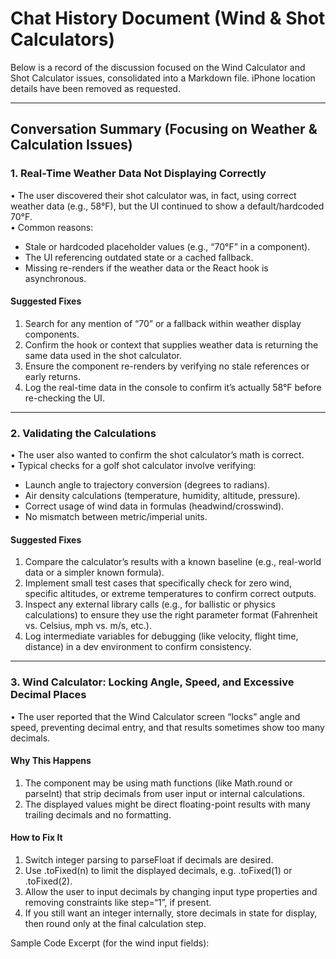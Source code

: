 # Chat History Document (Wind & Shot Calculators)

Below is a record of the discussion focused on the Wind Calculator and Shot Calculator issues, consolidated into a Markdown file. iPhone location details have been removed as requested.

---

## Conversation Summary (Focusing on Weather & Calculation Issues)

### 1. Real-Time Weather Data Not Displaying Correctly

• The user discovered their shot calculator was, in fact, using correct weather data (e.g., 58°F), but the UI continued to show a default/hardcoded 70°F.  
• Common reasons:  
  - Stale or hardcoded placeholder values (e.g., “70°F” in a component).  
  - The UI referencing outdated state or a cached fallback.  
  - Missing re-renders if the weather data or the React hook is asynchronous.

#### Suggested Fixes
1. Search for any mention of “70” or a fallback within weather display components.  
2. Confirm the hook or context that supplies weather data is returning the same data used in the shot calculator.  
3. Ensure the component re-renders by verifying no stale references or early returns.  
4. Log the real-time data in the console to confirm it’s actually 58°F before re-checking the UI.

---

### 2. Validating the Calculations

• The user also wanted to confirm the shot calculator’s math is correct.  
• Typical checks for a golf shot calculator involve verifying:  
  - Launch angle to trajectory conversion (degrees to radians).  
  - Air density calculations (temperature, humidity, altitude, pressure).  
  - Correct usage of wind data in formulas (headwind/crosswind).  
  - No mismatch between metric/imperial units.

#### Suggested Fixes
1. Compare the calculator’s results with a known baseline (e.g., real-world data or a simpler known formula).  
2. Implement small test cases that specifically check for zero wind, specific altitudes, or extreme temperatures to confirm correct outputs.  
3. Inspect any external library calls (e.g., for ballistic or physics calculations) to ensure they use the right parameter format (Fahrenheit vs. Celsius, mph vs. m/s, etc.).  
4. Log intermediate variables for debugging (like velocity, flight time, distance) in a dev environment to confirm consistency.

---

### 3. Wind Calculator: Locking Angle, Speed, and Excessive Decimal Places

• The user reported that the Wind Calculator screen “locks” angle and speed, preventing decimal entry, and that results sometimes show too many decimals.  

#### Why This Happens
1. The component may be using math functions (like Math.round or parseInt) that strip decimals from user input or internal calculations.  
2. The displayed values might be direct floating-point results with many trailing decimals and no formatting.

#### How to Fix It
1. Switch integer parsing to parseFloat if decimals are desired.  
2. Use .toFixed(n) to limit the displayed decimals, e.g. .toFixed(1) or .toFixed(2).  
3. Allow the user to input decimals by changing input type properties and removing constraints like step=“1”, if present.  
4. If you still want an integer internally, store decimals in state for display, then round only at the final calculation step.

Sample Code Excerpt (for the wind input fields):
